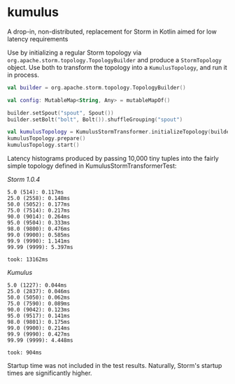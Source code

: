 # kumulus
A drop-in, non-distributed, replacement for Storm in Kotlin aimed for low latency requirements

Use by initializing a regular Storm topology via ```org.apache.storm.topology.TopologyBuilder``` and produce a ```StormTopology``` object. Use both to transform the topology into a `KumulusTopology`, and run it in process.

```kotlin
val builder = org.apache.storm.topology.TopologyBuilder()

val config: MutableMap<String, Any> = mutableMapOf()

builder.setSpout("spout", Spout())
builder.setBolt("bolt", Bolt()).shuffleGrouping("spout")

val kumulusTopology = KumulusStormTransformer.initializeTopology(builder, topology, config, "topology_name")
kumulusTopology.prepare()
kumulusTopology.start()
```

Latency histograms produced by passing 10,000 tiny tuples into the fairly simple topology defined in KumulusStormTransformerTest:

*Storm 1.0.4*
```
5.0 (514): 0.117ms
25.0 (2558): 0.148ms
50.0 (5052): 0.177ms
75.0 (7514): 0.217ms
90.0 (9014): 0.264ms
95.0 (9504): 0.333ms
98.0 (9800): 0.476ms
99.0 (9900): 0.585ms
99.9 (9990): 1.141ms
99.99 (9999): 5.397ms

took: 13162ms
```

*Kumulus*
```
5.0 (1227): 0.044ms
25.0 (2837): 0.046ms
50.0 (5050): 0.062ms
75.0 (7590): 0.089ms
90.0 (9042): 0.123ms
95.0 (9517): 0.141ms
98.0 (9801): 0.175ms
99.0 (9900): 0.214ms
99.9 (9990): 0.427ms
99.99 (9999): 4.448ms

took: 904ms
```

Startup time was not included in the test results. Naturally, Storm's startup times are significantly higher.